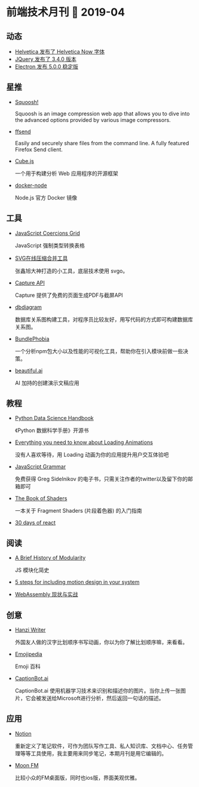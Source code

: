 # 前端技术月刊 📖 2019-04

## 动态

- [Helvetica 发布了 Helvetica Now 字体](https://www.monotype.com/fonts/helvetica-now)
- [JQuery 发布了 3.4.0 版本](https://blog.jquery.com/2019/04/10/jquery-3-4-0-released/)
- [Electron 发布 5.0.0 稳定版](https://electronjs.org/blog/electron-5-0)

## 星推

- [Squoosh!](https://github.com/GoogleChromeLabs/squoosh/)

    Squoosh is an image compression web app that allows you to dive into the advanced options provided by various image compressors.

- [ffsend](https://github.com/timvisee/ffsend)

    Easily and securely share files from the command line. A fully featured Firefox Send client.

- [Cube.js](https://github.com/statsbotco/cube.js)

    一个用于构建分析 Web 应用程序的开源框架

- [docker-node](https://github.com/nodejs/docker-node)

    Node.js 官方 Docker 镜像

## 工具

- [JavaScript Coercions Grid](https://getify.github.io/coercions-grid/)

    JavaScript 强制类型转换表格

- [SVG在线压缩合并工具]([https://www.zhangxinxu.com/sp/svgo/](https://www.zhangxinxu.com/sp/svgo/))

    张鑫旭大神打造的小工具，底层技术使用 svgo。

- [Capture API]([https://capture.techulus.in/](https://capture.techulus.in/))

    Capture 提供了免费的页面生成PDF与截屏API  

- [dbdiagram]([https://dbdiagram.io/home](https://dbdiagram.io/home))

    数据库关系图构建工具，对程序员比较友好，用写代码的方式即可构建数据库关系图。

- [BundlePhobia](https://github.com/pastelsky/bundlephobia)

    一个分析npm包大小以及性能的可视化工具，帮助你在引入模块前做一些决策。

- [beautiful.ai](https://www.beautiful.ai/)

    AI 加持的创建演示文稿应用

## 教程

- [Python Data Science Handbook](https://github.com/jakevdp/PythonDataScienceHandbook)

    《Python 数据科学手册》开源书

- [Everything you need to know about Loading Animations](https://medium.com/flawless-app-stories/everything-you-need-to-know-about-loading-animations-10db7f9b61e)

    没有人喜欢等待，用 Loading 动画为你的应用提升用户交互体验吧

- [JavaScript Grammar](http://www.javascriptgrammar.com/)

    免费获得 Greg Sidelnikov 的电子书，只需关注作者的twitter以及留下你的邮箱即可

- [The Book of Shaders](https://thebookofshaders.com/?lan=ch)

    一本关于 Fragment Shaders (片段着色器) 的入门指南

- [30 days of react](https://github.com/fullstackreact/30-days-of-react)

## 阅读

- [A Brief History of Modularity](https://ponyfoo.com/articles/brief-history-of-modularity)

    JS 模块化简史

- [5 steps for including motion design in your system](https://www.designsystems.com/5-steps-for-including-motion-design-in-your-system/)
- [WebAssembly 现状与实战](https://www.ibm.com/developerworks/cn/web/wa-lo-webassembly-status-and-reality/index.html)

## 创意

- [Hanzi Writer]([https://github.com/chanind/hanzi-writer](https://github.com/chanind/hanzi-writer))

    外国友人做的汉字比划顺序书写动画，你以为你了解比划顺序嘛，来看看。

- [Emojipedia](https://emojipedia.org/)

    Emoji 百科

- [CaptionBot.ai](https://www.captionbot.ai/?lang=zh-CN)

    CaptionBot.ai 使用机器学习技术来识别和描述你的图片。当你上传一张图片，它会被发送给Microsoft进行分析，然后返回一句话的描述。

## 应用

- [Notion](https://www.notion.so/)
    
    重新定义了笔记软件，可作为团队写作工具、私人知识库、文档中心、任务管理等等工具使用，我主要用来同步笔记，本期月刊是用它编辑的。
    
- [Moon FM](https://moon.fm/labs)

    比较小众的FM桌面版，同时也ios版，界面美观优雅。